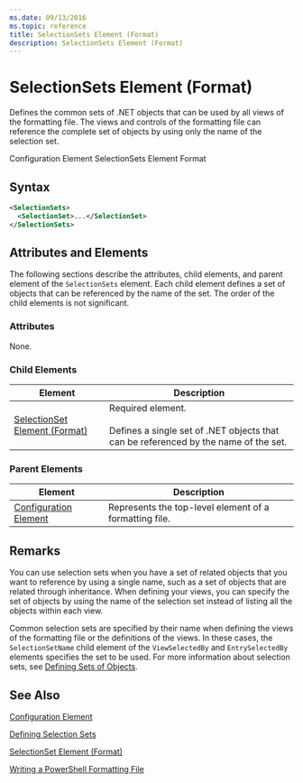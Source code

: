 ```yaml
---
ms.date: 09/13/2016
ms.topic: reference
title: SelectionSets Element (Format)
description: SelectionSets Element (Format)
---
```

# SelectionSets Element (Format)

Defines the common sets of .NET objects that can be used by all views of the formatting file. The views and controls of the formatting file can reference the complete set of objects by using only the name of the selection set.

Configuration Element
SelectionSets Element Format

## Syntax

```xml
<SelectionSets>
  <SelectionSet>...</SelectionSet>
</SelectionSets>
```

## Attributes and Elements

The following sections describe the attributes, child elements, and parent element of the `SelectionSets` element. Each child element defines a set of objects that can be referenced by the name of the set. The order of the child elements is not significant.

### Attributes

None.

### Child Elements

|Element|Description|
|-------------|-----------------|
|[SelectionSet Element (Format)](./selectionset-element-format.md)|Required element.<br /><br /> Defines a single set of .NET objects that can be referenced by the name of the set.|

### Parent Elements

|Element|Description|
|-------------|-----------------|
|[Configuration Element](./configuration-element-format.md)|Represents the top-level element of a formatting file.|

## Remarks

You can use selection sets when you have a set of related objects that you want to reference by using a single name, such as a set of objects that are related through inheritance. When defining your views, you can specify the set of objects by using the name of the selection set instead of listing all the objects within each view.

Common selection sets are specified by their name when defining the views of the formatting file or the definitions of the views. In these cases, the `SelectionSetName` child element of the `ViewSelectedBy` and `EntrySelectedBy` elements specifies the set to be used. For more information about selection sets, see [Defining Sets of Objects](./defining-selection-sets.md).

## See Also

[Configuration Element](./configuration-element-format.md)

[Defining Selection Sets](./defining-selection-sets.md)

[SelectionSet Element (Format)](./selectionset-element-format.md)

[Writing a PowerShell Formatting File](./writing-a-powershell-formatting-file.md)
